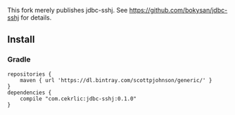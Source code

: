 This fork merely publishes jdbc-sshj. See https://github.com/bokysan/jdbc-sshj for details.

## Install

### Gradle
```
repositories {
    maven { url 'https://dl.bintray.com/scottpjohnson/generic/' }
}
dependencies {
    compile "com.cekrlic:jdbc-sshj:0.1.0"
}
```